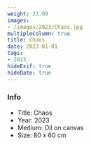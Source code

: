 ```yaml
---
weight: 23.09
images:
- /images/2023/Chaos.jpg
multipleColumn: true
title: Chaos
date: 2023-01-01
tags:
- 2023
hideExif: true
hideDate: true
---
```


### Info

- Title: Chaos
- Year: 2023
- Medium: Oil on canvas
- Size: 80 x 60 cm
